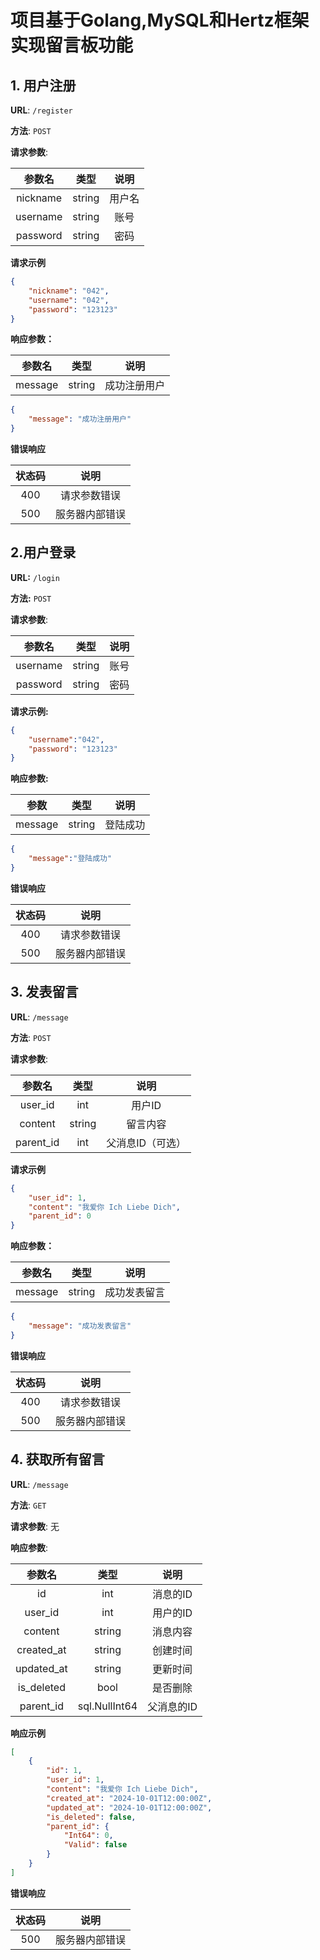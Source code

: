 # 项目基于Golang,MySQL和Hertz框架实现留言板功能 



## 1. 用户注册

**URL**: `/register`

**方法**: `POST`

**请求参数**:

| 参数名   | 类型  | 说明   |
| :------: | :----:| :----: |
| nickname| string|用户名|
| username |string|账号|
| password |string|密码|

**请求示例**

```json
{
    "nickname": "042",
    "username": "042",
    "password": "123123"
}
```





**响应参数：**

| 参数名  |  类型  |     说明     |
| :-----: | :----: | :----------: |
| message | string | 成功注册用户 |

```json
{
    "message": "成功注册用户"
}
```

**错误响应**

| 状态码 |      说明      |
| :----: | :------------: |
|  400   |  请求参数错误  |
|  500   | 服务器内部错误 |

## 2.用户登录

**URL:** `/login`

**方法:** `POST`

**请求参数**:

|  参数名  |  类型  | 说明 |
| :------: | :----: | :--: |
| username | string | 账号 |
| password | string | 密码 |

**请求示例:**

```json
{
    "username":"042",
    "password": "123123"
}
```



**响应参数:**

|  参数   |  类型  |   说明   |
| :-----: | :----: | :------: |
| message | string | 登陆成功 |

```json
{
    "message":"登陆成功"
}
```
**错误响应**

| 状态码 |      说明      |
| :----: | :------------: |
|  400   |  请求参数错误  |
|  500   | 服务器内部错误 |



## 3. 发表留言

**URL**: `/message`

**方法**: `POST`

**请求参数**:

|  参数名   |  类型  |       说明       |
| :-------: | :----: | :--------------: |
|  user_id  |  int   |      用户ID      |
|  content  | string |     留言内容     |
| parent_id |  int   | 父消息ID（可选） |

**请求示例**

```json
{
    "user_id": 1,
    "content": "我爱你 Ich Liebe Dich",
    "parent_id": 0
}
```

**响应参数：**

| 参数名  |  类型  |     说明     |
| :-----: | :----: | :----------: |
| message | string | 成功发表留言 |

```json
{
    "message": "成功发表留言"
}
```

**错误响应**

| 状态码 |      说明      |
| :----: | :------------: |
|  400   |  请求参数错误  |
|  500   | 服务器内部错误 |

## 4. 获取所有留言

**URL**: `/message`

**方法**: `GET`

**请求参数**: 无

**响应参数**:

|   参数名   |     类型      |    说明    |
| :--------: | :-----------: | :--------: |
|     id     |      int      |  消息的ID  |
|  user_id   |      int      |  用户的ID  |
|  content   |    string     |  消息内容  |
| created_at |    string     |  创建时间  |
| updated_at |    string     |  更新时间  |
| is_deleted |     bool      |  是否删除  |
| parent_id  | sql.NullInt64 | 父消息的ID |

**响应示例**

```json
[
    {
        "id": 1,
        "user_id": 1,
        "content": "我爱你 Ich Liebe Dich",
        "created_at": "2024-10-01T12:00:00Z",
        "updated_at": "2024-10-01T12:00:00Z",
        "is_deleted": false,
        "parent_id": {
            "Int64": 0,
            "Valid": false
        }
    }
]
```

**错误响应**

| 状态码 |      说明      |
| :----: | :------------: |
|  500   | 服务器内部错误 |







